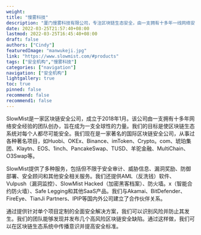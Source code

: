 ```yaml
---
weight: 
title: "慢雾科技"
description: "厦门慢雾科技有限公司，专注区块链生态安全，由一支拥有十多年一线网络安全攻防实战的团队创建"
date: 2022-03-25T21:57:40+08:00
lastmod: 2022-03-25T16:45:40+08:00
draft: false
authors: ["Cindy"]
featuredImage: "manwukeji.jpg"
link: "https://www.slowmist.com/#products"
tags: ["安全机构","慢雾科技"]
categories: ["navigation"]
navigation: ["安全机构"]
lightgallery: true
toc: true
pinned: false
recommend: false
recommend1: false
---
```


SlowMist是一家区块链安全公司，成立于2018年1月。该公司由一支拥有十多年网络安全经验的团队创办，旨在成为一支全球性的力量。我们的目标是使区块链生态系统对每个人都尽可能安全。我们现在是一家著名的国际区块链安全公司，从事过各种著名项目，如Huobi、OKEx、Binance、imToken、Crypto。com、琥珀集团、Klaytn、EOS、1inch、PancakeSwap、TUSD、羊驼金融、MultiChain、O3Swap等。



SlowMist提供了多种服务，包括但不限于安全审计、威胁信息、漏洞奖励、防御部署、安全顾问和其他安全相关服务。我们还提供AML（反洗钱）软件、Vulpush（漏洞监控）、SlowMist Hacked（加密黑客档案）、防火墙。x（智能合约防火墙）、Safe Legging和其他SaaS产品。我们与Akamai、BitDefender、FireEye、TianJi Partners、IPIP等国内外公司建立了合作伙伴关系。



通过提供针对单个项目定制的全面安全解决方案，我们可以识别风险并防止其发生。我们的团队能够发现并发布几个高风险区块链安全缺陷。通过这样做，我们可以在区块链生态系统中传播意识并提高安全标准。